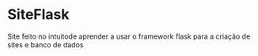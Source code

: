 # SiteFlask
Site feito no intuitode aprender a usar o framework flask para a criação de sites e banco de dados
